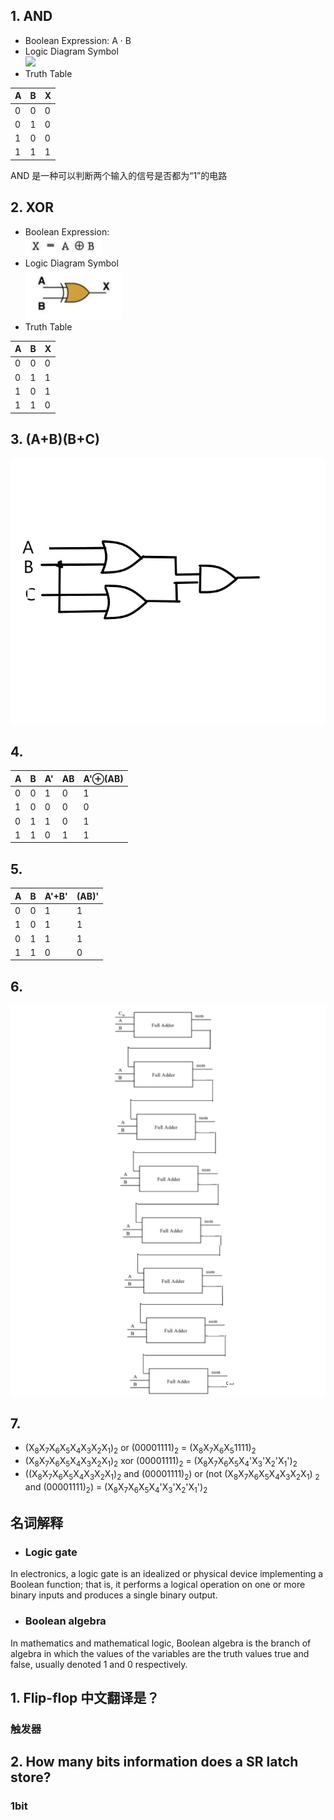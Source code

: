 ## 1. AND 
* Boolean Expression: A · B  
* Logic Diagram Symbol  
![](https://gss0.bdstatic.com/-4o3dSag_xI4khGkpoWK1HF6hhy/baike/s%3D250/sign=3e2fbc95ed50352ab561220d6342fb1a/77c6a7efce1b9d16f9262943f7deb48f8c54642a.jpg)
* Truth Table   

A|B|X
-|-|-  
0|0|0
0|1|0
1|0|0
1|1|1

AND 是一种可以判断两个输入的信号是否都为“1”的电路
## 2. XOR
* Boolean Expression:    
![](images/xor.jpg)
* Logic Diagram Symbol  
![](images/xor1.jpg)
* Truth Table 

A|B|X 
-|-|-
0|0|0
0|1|1
1|0|1
1|1|0

## 3. (A+B)(B+C)
![](images/gate3.jpg)
## 4. 
A|B|A'|AB|A'⊕(AB)
-|-|-|-|-
0|0|1|0|1
1|0|0|0|0
0|1|1|0|1
1|1|0|1|1
## 5.
A|B|A'+B'|(AB)'
-|-|-|-
0|0|1|1
1|0|1|1
0|1|1|1
1|1|0|0
## 6.
![](images/8adder.jpg)
## 7. 
* (X<sub>8</sub>X<sub>7</sub>X<sub>6</sub>X<sub>5</sub>X<sub>4</sub>X<sub>3</sub>X<sub>2</sub>X<sub>1</sub>)<sub>2</sub> or (00001111)<sub>2</sub> = (X<sub>8</sub>X<sub>7</sub>X<sub>6</sub>X<sub>5</sub>1111)<sub>2</sub>
* (X<sub>8</sub>X<sub>7</sub>X<sub>6</sub>X<sub>5</sub>X<sub>4</sub>X<sub>3</sub>X<sub>2</sub>X<sub>1</sub>)<sub>2</sub> xor (00001111)<sub>2</sub> = (X<sub>8</sub>X<sub>7</sub>X<sub>6</sub>X<sub>5</sub>X<sub>4</sub>'X<sub>3</sub>'X<sub>2</sub>'X<sub>1</sub>')<sub>2</sub>
* ((X<sub>8</sub>X<sub>7</sub>X<sub>6</sub>X<sub>5</sub>X<sub>4</sub>X<sub>3</sub>X<sub>2</sub>X<sub>1</sub>)<sub>2</sub> and (00001111)<sub>2</sub>) or (not (X<sub>8</sub>X<sub>7</sub>X<sub>6</sub>X<sub>5</sub>X<sub>4</sub>X<sub>3</sub>X<sub>2</sub>X<sub>1</sub>) <sub>2</sub> and (00001111)<sub>2</sub>) = (X<sub>8</sub>X<sub>7</sub>X<sub>6</sub>X<sub>5</sub>X<sub>4</sub>'X<sub>3</sub>'X<sub>2</sub>'X<sub>1</sub>')<sub>2</sub>

## 名词解释
* ### Logic gate  
In electronics, a logic gate is an idealized or physical device implementing a Boolean function; that is, it performs a logical operation on one or more binary inputs and produces a single binary output. 
* ### Boolean algebra
In mathematics and mathematical logic, Boolean algebra is the branch of algebra in which the values of the variables are the truth values true and false, usually denoted 1 and 0 respectively. 

## 1. Flip-flop 中文翻译是？
### 触发器
## 2. How many bits information does a SR latch store?
### 1bit
